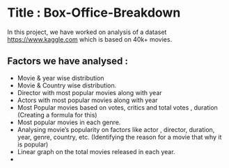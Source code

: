# Title : Box-Office-Breakdown

In this project, we have worked on analysis of a dataset https://www.kaggle.com which is based on 40k+ movies.

## Factors we have analysed :

- Movie & year wise distribution
- Movie & Country wise distribution.
- Director with most popular movies along with year
- Actors with most popular movies along with year
- Most Popular movies based on votes, critics and total votes , duration (Creating a formula for this)
- Most popular movies in each genre.
- Analysing movie’s popularity on factors like actor , director, duration, year, genre, country, etc. (Identifying the reason for a movie that why it is popular)
- Linear graph on the total movies released in each year.
- 
